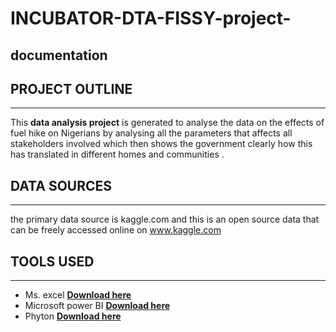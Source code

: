 # INCUBATOR-DTA-FISSY-project-
## documentation
## PROJECT OUTLINE
---
This **data analysis project** is generated to analyse the data on the effects of fuel hike on Nigerians by analysing all the parameters that affects all stakeholders involved which then shows the government clearly how this has translated in different homes and communities .
## DATA SOURCES
---
the primary data source is kaggle.com and this is an open source data that can be freely accessed online on www.kaggle.com
## TOOLS USED
---
- Ms. excel **[Download here](https://microsoftexcel)**
- Microsoft power BI **[Download here](https://microsoft.com)**
- Phyton **[Download here](https://phyton.org)**
